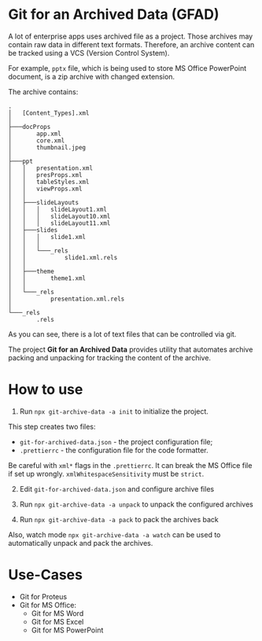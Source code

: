 # Git for an Archived Data (GFAD)

A lot of enterprise apps uses archived file as a project.
Those archives may contain raw data in different text formats.
Therefore, an archive content can be tracked using a VCS (Version Control System).

For example, `pptx` file, which is being used to store MS Office PowerPoint document,
is a zip archive with changed extension.

The archive contains:

```
.
│   [Content_Types].xml
│
├───docProps
│       app.xml
│       core.xml
│       thumbnail.jpeg
│
├───ppt
│   │   presentation.xml
│   │   presProps.xml
│   │   tableStyles.xml
│   │   viewProps.xml
│   │
│   ├───slideLayouts
│   │   │   slideLayout1.xml
│   │   │   slideLayout10.xml
│   │   │   slideLayout11.xml
│   ├───slides
│   │   │   slide1.xml
│   │   │
│   │   └───_rels
│   │           slide1.xml.rels
│   │
│   ├───theme
│   │       theme1.xml
│   │
│   └───_rels
│           presentation.xml.rels
│
└───_rels
        .rels
```

As you can see, there is a lot of text files that can be controlled via git.

The project **Git for an Archived Data** provides utility
that automates archive packing and unpacking for
tracking the content of the archive.

# How to use

1. Run `npx git-archive-data -a init` to initialize the project.

This step creates two files:

-   `git-for-archived-data.json` - the project configuration file;
-   `.prettierrc` - the configuration file for the code formatter.

Be careful with `xml*` flags in the `.prettierrc`.
It can break the MS Office file if set up wrongly.
`xmlWhitespaceSensitivity` must be `strict`.

2. Edit `git-for-archived-data.json` and configure archive files

3. Run `npx git-archive-data -a unpack` to unpack the configured archives

4. Run `npx git-archive-data -a pack` to pack the archives back

Also, watch mode `npx git-archive-data -a watch` can be used to automatically unpack and pack the archives.

# Use-Cases

-   Git for Proteus
-   Git for MS Office:
    -   Git for MS Word
    -   Git for MS Excel
    -   Git for MS PowerPoint
